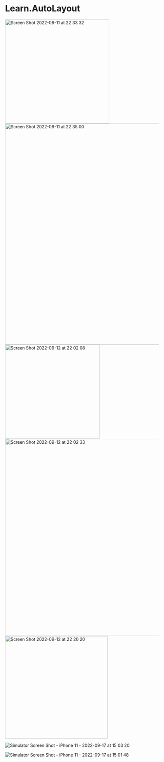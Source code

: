 # Learn.AutoLayout

<img width="341" alt="Screen Shot 2022-09-11 at 22 33 32" src="https://user-images.githubusercontent.com/33737009/189545823-384dd544-c5a8-481b-8d83-d90a703978db.png">

<img width="725" alt="Screen Shot 2022-09-11 at 22 35 00" src="https://user-images.githubusercontent.com/33737009/189545929-26e90f6a-6881-422d-9e59-820efc1ef04e.png">

<img width="309" alt="Screen Shot 2022-09-12 at 22 02 08" src="https://user-images.githubusercontent.com/33737009/189735112-ff5fb937-9b45-4794-aeaa-79048dc5875a.png">

<img width="646" alt="Screen Shot 2022-09-12 at 22 02 33" src="https://user-images.githubusercontent.com/33737009/189735154-be7fb1de-7d52-49a6-9d8e-66cfa2929696.png">

<img width="336" alt="Screen Shot 2022-09-12 at 22 20 20" src="https://user-images.githubusercontent.com/33737009/189737892-9f838c05-1989-421d-9431-8af1b46307d0.png">

![Simulator Screen Shot - iPhone 11 - 2022-09-17 at 15 03 20](https://user-images.githubusercontent.com/33737009/190855674-5b734f3f-4c57-4419-81fa-a7e9626d9ee5.png)

![Simulator Screen Shot - iPhone 11 - 2022-09-17 at 15 01 48](https://user-images.githubusercontent.com/33737009/190855687-ede23a61-140a-4900-bde5-53f79b278598.png)
